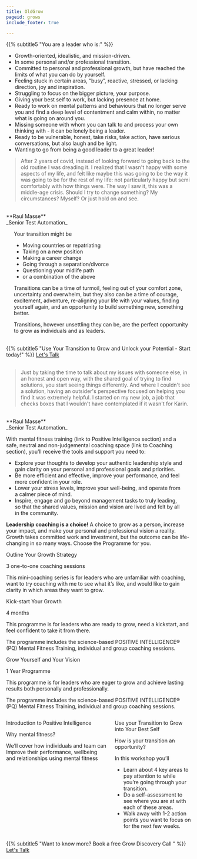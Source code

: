 ```yaml
---
title: OldGrow
pageid: grows
include_footer: true

---
```


{{% subtitle5 "You are a leader who is:" %}}

* Growth-oriented, idealistic, and mission-driven.
* In some personal and/or professional transition.
* Committed to personal and professional growth, but have reached the limits of what you can do by yourself.
* Feeling stuck in certain areas, “busy”, reactive, stressed, or lacking direction, joy and inspiration. 
* Struggling to focus on the bigger picture, your purpose.
* Giving your best self to work, but lacking presence at home. 
* Ready to work on mental patterns and behaviours that no longer serve you and find a deep level of contentment and calm within, no matter what is going on around you. 
* Missing someone with whom you can talk to and process your own thinking with - it can be lonely being a leader.
* Ready to be vulnerable, honest, take risks, take action, have serious conversations, but also laugh and be light.
* Wanting to go from being a good leader to a great leader!

> After 2 years of covid, instead of looking forward to going back to the old routine I was dreading it. I realized that I wasn't happy with some aspects of my life, and felt like maybe this was going to be the way it was going to be for the rest of my life: not particularly happy but semi comfortably with how things were. The way I saw it, this was a middle-age crisis. Should I try to change something? My circumstances? Myself? Or just hold on and see. 
<br>
**Raul Masse**
<br>
_Senior Test Automation_


<div class="columns">
<div class="column is-5">
    <img src="/images/karin/k1.jpg" alt/>
</div>
<div class="column is-4 is-offset-1">

Your transition might be
* Moving countries or repatriating 
* Taking on a new position
* Making a career change
* Going through a separation/divorce
* Questioning your midlife path
* or a combination of the above

Transitions can be a time of turmoil, feeling out of your comfort zone, uncertainty and overwhelm, but they also can be a time of courage, excitement, adventure, re-aligning your life with your values, finding yourself again, and an opportunity to build something new, something better. 

Transitions, however unsettling they can be, are the perfect opportunity to grow as individuals and as leaders. 

</div>
</div>


<br>
{{% subtitle5 "Use Your Transition to Grow and Unlock your Potential - Start today!" %}}
<a class="button cta rounded primary-btn raised" href="{{ $buttonLink }}">Let's Talk</a>
<br>
<br>

<div class="mb-6">

> Just by taking the time to talk about my issues with someone else, in an honest and open way, with the shared goal of trying to find solutions, you start seeing things differently. And where I couldn't see a solution, having an outsider's perspective focused on helping you find it was extremely helpful.
I started on my new job, a job that checks boxes that I wouldn't have contemplated if it wasn't for Karin.
<br>
**Raul Masse**
<br>
_Senior Test Automation_

</div>


<div class="columns mb-6">
<div class="column is-5">

With mental fitness training (link to Positive Intelligence section) and a safe, neutral and non-judgemental coaching space (link to Coaching section), you’ll receive the tools and support you need to: 


* Explore your thoughts to develop your authentic leadership style and gain clarity on your personal and professional goals and priorities.
* Be more efficient and effective, improve your performance, and feel more confident in your role.
* Lower your stress levels, improve your well-being, and operate from a calmer piece of mind.
* Inspire, engage and go beyond management tasks to truly leading, so that the shared values, mission and vision are lived and felt by all in the community.

</div>

<div class="column is-4 is-offset-1">
    <img src="/images/karin/k1.jpg" alt/>
</div>

</div>



<div class="mb-6">
<strong>Leadership coaching is a choice!</strong> A choice to grow as a person, increase your impact, and make your personal and professional vision a reality. Growth takes committed work and investment, but the outcome can be life-changing in so many ways. Choose the Programme for you.
</div>


<div class="tile is-ancestor">
  <div class="tile is-parent">
    <article class="tile is-child box">
      <p class="title">Outline Your Growth Strategy</p>
      <p class="subtitle">3 one-to-one coaching sessions</p>
      <p>
      This mini-coaching series is for leaders who are unfamiliar with coaching, want to try coaching with me to see what it’s like, and would like to gain clarity in which areas they want to grow.
      </p>
    </article>
  </div>
  <div class="tile is-parent">
    <article class="tile is-child box">
      <p class="title">Kick-start Your Growth</p>
      <p class="subtitle">4 months</p>
      <p>This programme is for leaders who are ready to grow, need a kickstart, and feel confident to take it from there.</p>
      <p>The programme includes the science-based POSITIVE INTELLIGENCE® (PQ) Mental Fitness Training, individual and group coaching sessions. </p>
    </article>
  </div>
  <div class="tile is-parent">
    <article class="tile is-child box">
      <p class="title">Grow Yourself and Your Vision</p>
      <p class="subtitle">1 Year Programme</p>
      <p>This programme is for leaders who are eager to grow and achieve lasting results both personally and professionally.</p>
<p>The programme includes the science-based POSITIVE INTELLIGENCE® (PQ) Mental Fitness Training, individual and group coaching sessions. 
</p>
    </article>
  </div>
</div>


<div class="columns mt-6">
<div class="column is-4 ">

Introduction to Positive Intelligence

Why mental fitness?

We’ll cover how individuals and team can 
Improve their performance, wellbeing and relationships using mental fitness

</div>
<div class="column is-5 is-offset-1">

Use your Transition to Grow into Your Best Self

How is your transition an opportunity?

In this workshop you’ll
* Learn about 4 key areas to pay attention to while you’re going through your transition.
* Do a self-assessment to see where you are at with each of these areas.
* Walk away with 1-2 action points you want to focus on for the next few weeks.


</div>
</div>





<!-- {{< about-hero >}} -->



<br>
{{% subtitle5 "Want to know more? Book a free Grow Discovery Call " %}}
<a class="button cta rounded primary-btn raised" href="{{ $buttonLink }}">Let's Talk</a>
<br>


